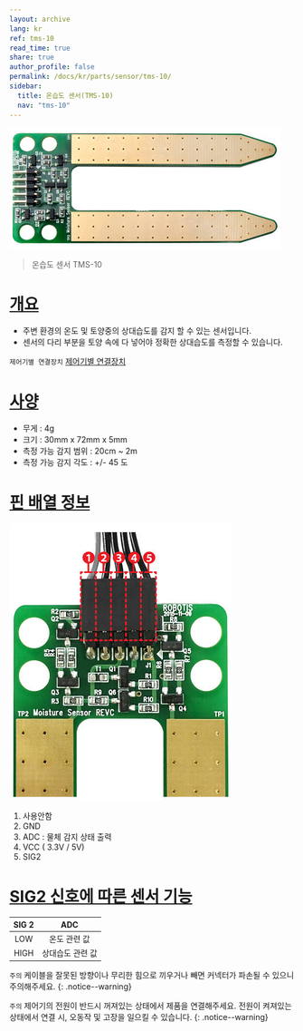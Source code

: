 ```yaml
---
layout: archive
lang: kr
ref: tms-10
read_time: true
share: true
author_profile: false
permalink: /docs/kr/parts/sensor/tms-10/
sidebar:
  title: 온습도 센서(TMS-10)
  nav: "tms-10"
---
```


![](/assets/images/parts/sensors//tms_sensor.jpg)

> 온습도 센서 TMS-10

# [개요](#개요)

- 주변 환경의 온도 및 토양중의 상대습도를 감지 할 수 있는 센서입니다.
- 센서의 다리 부분을 토양 속에 다 넣어야 정확한 상대습도를 측정할 수 있습니다.

`제어기별 연결장치` [제어기별 연결장치]

# [사양](#사양)

- 무게 : 4g
- 크기 : 30mm x 72mm x 5mm
- 측정 가능 감지 범위 : 20cm ~ 2m
- 측정 가능 감지 각도 : +/- 45 도

# [핀 배열 정보](#핀-배열-정보)

![](/assets/images/parts/sensors//tms_sensor1.jpg)

1. 사용안함
2. GND
3. ADC : 물체 감지 상태 출력
4. VCC ( 3.3V / 5V)
5. SIG2

# [SIG2 신호에 따른 센서 기능](#sig2-신호에-따른-센서-기능)

|SIG 2|ADC|
|:---:|:--:|
|LOW  |   온도 관련 값|
|HIGH|    상대습도 관련 값|

`주의` 케이블을 잘못된 방향이나 무리한 힘으로 끼우거나 빼면 커넥터가 파손될 수 있으니 주의해주세요.
{: .notice--warning}

`주의` 제어기의 전원이 반드시 꺼져있는 상태에서 제품을 연결해주세요. 전원이 켜져있는 상태에서 연결 시, 오동작 및 고장을 일으킬 수 있습니다. 
{: .notice--warning}

[제어기별 연결장치]: /docs/kr/parts/controller/controller_compatibility/
